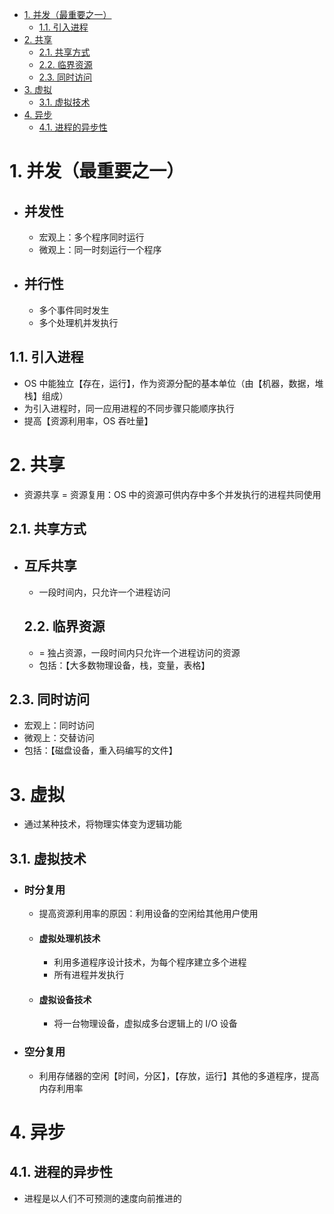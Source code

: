 - [1. 并发（最重要之一）](#1-并发最重要之一)
  - [1.1. 引入进程](#11-引入进程)
- [2. 共享](#2-共享)
  - [2.1. 共享方式](#21-共享方式)
  - [2.2. 临界资源](#22-临界资源)
  - [2.3. 同时访问](#23-同时访问)
- [3. 虚拟](#3-虚拟)
  - [3.1. 虚拟技术](#31-虚拟技术)
- [4. 异步](#4-异步)
  - [4.1. 进程的异步性](#41-进程的异步性)

# 1. 并发（最重要之一）

- ## 并发性

  - 宏观上：多个程序同时运行
  - 微观上：同一时刻运行一个程序

- ## 并行性

  - 多个事件同时发生
  - 多个处理机并发执行

## 1.1. 引入进程

- OS 中能独立【存在，运行】，作为资源分配的基本单位（由【机器，数据，堆栈】组成）
- 为引入进程时，同一应用进程的不同步骤只能顺序执行
- 提高【资源利用率，OS 吞吐量】

# 2. 共享

- 资源共享 = 资源复用：OS 中的资源可供内存中多个并发执行的进程共同使用

## 2.1. 共享方式

- ## 互斥共享

  - 一段时间内，只允许一个进程访问

  ## 2.2. 临界资源

  - = 独占资源，一段时间内只允许一个进程访问的资源
  - 包括：【大多数物理设备，栈，变量，表格】

## 2.3. 同时访问

  - 宏观上：同时访问
  - 微观上：交替访问
  - 包括：【磁盘设备，重入码编写的文件】

# 3. 虚拟

- 通过某种技术，将物理实体变为逻辑功能

## 3.1. 虚拟技术

- ### 时分复用

  - 提高资源利用率的原因：利用设备的空闲给其他用户使用

  - #### 虚拟处理机技术

    - 利用多道程序设计技术，为每个程序建立多个进程
    - 所有进程并发执行

  - #### 虚拟设备技术

    - 将一台物理设备，虚拟成多台逻辑上的 I/O 设备

- ### 空分复用

  - 利用存储器的空闲【时间，分区】，【存放，运行】其他的多道程序，提高内存利用率

# 4. 异步

## 4.1. 进程的异步性

- 进程是以人们不可预测的速度向前推进的